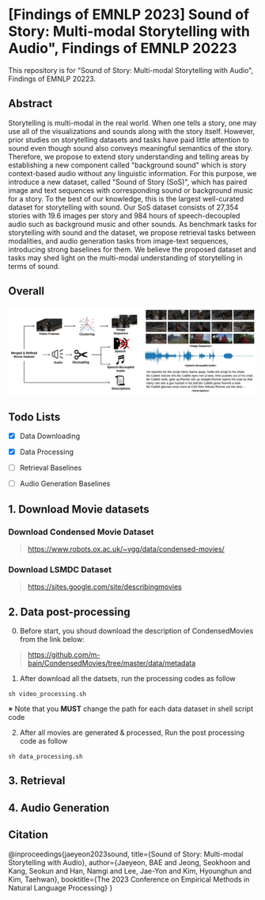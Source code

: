 # [Findings of EMNLP 2023] Sound of Story: Multi-modal Storytelling with Audio", Findings of EMNLP 20223

This repository is for "Sound of Story: Multi-modal Storytelling with Audio", Findings of EMNLP 20223.

## Abstract

Storytelling is multi-modal in the real world. When one tells a story, one may use all of the visualizations and sounds along with the story itself. However, prior studies on storytelling datasets and tasks have paid little attention to sound even though sound also conveys meaningful semantics of the story. Therefore, we propose to extend story understanding and telling areas by establishing a new component called "background sound" which is story context-based audio without any linguistic information. For this purpose, we introduce a new dataset, called "Sound of Story (SoS)", which has paired image and text sequences with corresponding sound or background music for a story. To the best of our knowledge, this is the largest well-curated dataset for storytelling with sound. Our SoS dataset consists of 27,354 stories with 19.6 images per story and 984 hours of speech-decoupled audio such as background music and other sounds. As benchmark tasks for storytelling with sound and the dataset, we propose retrieval tasks between modalities, and audio generation tasks from image-text sequences, introducing strong baselines for them. We believe the proposed dataset and tasks may shed light on the multi-modal understanding of storytelling in terms of sound. 


## Overall

![overall](figure/overall.png)

## Todo Lists
- [X] Data Downloading
- [X] Data Processing
- [ ] Retrieval Baselines
- [ ] Audio Generation Baselines


## 1. Download Movie datasets

### Download Condensed Movie Dataset

> https://www.robots.ox.ac.uk/~vgg/data/condensed-movies/

### Download LSMDC Dataset

> https://sites.google.com/site/describingmovies


## 2. Data post-processing

0. Before start, you shoud download the description of CondensedMovies from the link below:

> https://github.com/m-bain/CondensedMovies/tree/master/data/metadata


1. After download all the datsets, run the processing codes as follow

```
sh video_processing.sh
```

※ Note that you **MUST** change the path for each data dataset in shell script code

2. After all movies are generated & processed, Run the post processing code as follow

```
sh data_processing.sh
```

## 3. Retrieval



## 4. Audio Generation


## Citation

@inproceedings{jaeyeon2023sound,
  title={Sound of Story: Multi-modal Storytelling with Audio},
  author={Jaeyeon, BAE and Jeong, Seokhoon and Kang, Seokun and Han, Namgi and Lee, Jae-Yon and Kim, Hyounghun and Kim, Taehwan},
  booktitle={The 2023 Conference on Empirical Methods in Natural Language Processing}
}